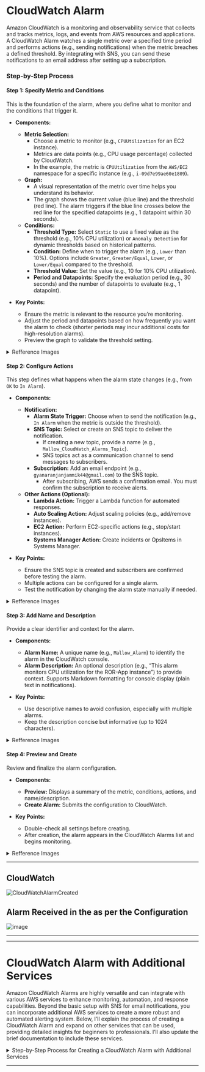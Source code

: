 # CloudWatch Alarm
Amazon CloudWatch is a monitoring and observability service that collects and tracks metrics, logs, and events from AWS resources and applications. A CloudWatch Alarm watches a single metric over a specified time period and performs actions (e.g., sending notifications) when the metric breaches a defined threshold. By integrating with SNS, you can send these notifications to an email address after setting up a subscription.

### Step-by-Step Process

#### Step 1: Specify Metric and Conditions
This is the foundation of the alarm, where you define what to monitor and the conditions that trigger it.

- **Components:**
  - **Metric Selection:**
    - Choose a metric to monitor (e.g., `CPUUtilization` for an EC2 instance).
    - Metrics are data points (e.g., CPU usage percentage) collected by CloudWatch.
    - In the example, the metric is `CPUUtilization` from the `AWS/EC2` namespace for a specific instance (e.g., `i-09d7e99ae60e1809`).
  - **Graph:**
    - A visual representation of the metric over time helps you understand its behavior.
    - The graph shows the current value (blue line) and the threshold (red line). The alarm triggers if the blue line crosses below the red line for the specified datapoints (e.g., 1 datapoint within 30 seconds).
  - **Conditions:**
    - **Threshold Type:** Select `Static` to use a fixed value as the threshold (e.g., 10% CPU utilization) or `Anomaly Detection` for dynamic thresholds based on historical patterns.
    - **Condition:** Define when to trigger the alarm (e.g., `Lower` than 10%). Options include `Greater`, `Greater/Equal`, `Lower`, or `Lower/Equal` compared to the threshold.
    - **Threshold Value:** Set the value (e.g., 10 for 10% CPU utilization).
    - **Period and Datapoints:** Specify the evaluation period (e.g., 30 seconds) and the number of datapoints to evaluate (e.g., 1 datapoint).

- **Key Points:**
  - Ensure the metric is relevant to the resource you’re monitoring.
  - Adjust the period and datapoints based on how frequently you want the alarm to check (shorter periods may incur additional costs for high-resolution alarms).
  - Preview the graph to validate the threshold setting.

<details>
  <summary>Refference Images</summary>

## Step 1
![Specify metric and conditions - Step 1](https://github.com/user-attachments/assets/d7d78fe9-84f4-43d2-bed6-a2e3f2211718)

---

![Widget Type](https://github.com/user-attachments/assets/1bdad67b-a1ed-4201-b010-67996f3a85d8)

---

![Multi Source Query](https://github.com/user-attachments/assets/f6c484c7-0529-420a-afc4-d8fc667c0660)

---

![Metrices](https://github.com/user-attachments/assets/64224fa9-28fb-4b60-acee-11b810ce71be)

---

![Source](https://github.com/user-attachments/assets/1f129cba-4391-4fd3-9b06-9a79e0d99d10)

---

![Graphed Metrices](https://github.com/user-attachments/assets/4c4ad730-38d1-4613-b01a-5154bae1a35c)
  
</details>


#### Step 2: Configure Actions
This step defines what happens when the alarm state changes (e.g., from `OK` to `In Alarm`).

- **Components:**
  - **Notification:**
    - **Alarm State Trigger:** Choose when to send the notification (e.g., `In Alarm` when the metric is outside the threshold).
    - **SNS Topic:** Select or create an SNS topic to deliver the notification.
      - If creating a new topic, provide a name (e.g., `Mallow_CloudWatch_Alarms_Topic`).
      - SNS topics act as a communication channel to send messages to subscribers.
    - **Subscription:** Add an email endpoint (e.g., `gyanaranjanjammik44@gmail.com`) to the SNS topic.
      - After subscribing, AWS sends a confirmation email. You must confirm the subscription to receive alerts.
  - **Other Actions (Optional):**
    - **Lambda Action:** Trigger a Lambda function for automated responses.
    - **Auto Scaling Action:** Adjust scaling policies (e.g., add/remove instances).
    - **EC2 Action:** Perform EC2-specific actions (e.g., stop/start instances).
    - **Systems Manager Action:** Create incidents or OpsItems in Systems Manager.

- **Key Points:**
  - Ensure the SNS topic is created and subscribers are confirmed before testing the alarm.
  - Multiple actions can be configured for a single alarm.
  - Test the notification by changing the alarm state manually if needed.

<details>
  <summary>Refference Images</summary>

## Step 2
![Configure Actions - Step 2](https://github.com/user-attachments/assets/7ea12b60-2f69-419c-8d2b-5420dbecaac9)

---

![SNS Topic and Subscription](https://github.com/user-attachments/assets/0ec6f104-3cda-4730-8fa5-9782fc197026)

---

![Subscritpion Confirmed](https://github.com/user-attachments/assets/d72cf0ea-d6c3-4982-b672-1278705bab9e)

---

</details>  

#### Step 3: Add Name and Description
Provide a clear identifier and context for the alarm.

- **Components:**
  - **Alarm Name:** A unique name (e.g., `Mallow_Alarm`) to identify the alarm in the CloudWatch console.
  - **Alarm Description:** An optional description (e.g., “This alarm monitors CPU utilization for the ROR-App instance”) to provide context. Supports Markdown formatting for console display (plain text in notifications).

- **Key Points:**
  - Use descriptive names to avoid confusion, especially with multiple alarms.
  - Keep the description concise but informative (up to 1024 characters).


<details>
  <summary>Refference Images</summary>

![Add Name and Description - Step 3](https://github.com/user-attachments/assets/3fd9629e-208b-4c2b-9137-01f6b0ae60c8)

</details>  

#### Step 4: Preview and Create
Review and finalize the alarm configuration.

- **Components:**
  - **Preview:** Displays a summary of the metric, conditions, actions, and name/description.
  - **Create Alarm:** Submits the configuration to CloudWatch.

- **Key Points:**
  - Double-check all settings before creating.
  - After creation, the alarm appears in the CloudWatch Alarms list and begins monitoring.

<details>
  <summary>Refference Images</summary>

![Preview and Create - Step 4](https://github.com/user-attachments/assets/c99ad1aa-e4fe-4349-a6c7-aa34191e3e56)

</details>  

---

## CloudWatch
![CloudWatchAlarmCreated](https://github.com/user-attachments/assets/ed986e84-32a1-4811-a244-76ff80842249)


## Alarm Received in the as per the Configuration
![image](https://github.com/user-attachments/assets/39ec98bc-4bca-4891-99fb-40f5d28eeaff)

---
---

# CloudWatch Alarm with Additional Services
Amazon CloudWatch Alarms are highly versatile and can integrate with various AWS services to enhance monitoring, automation, and response capabilities. Beyond the basic setup with SNS for email notifications, you can incorporate additional AWS services to create a more robust and automated alerting system. Below, I’ll explain the process of creating a CloudWatch Alarm and expand on other services that can be used, providing detailed insights for beginners to professionals. I’ll also update the brief documentation to include these services.

<details>
  <summary>Step-by-Step Process for Creating a CloudWatch Alarm with Additional Services</summary>

### Step-by-Step Process for Creating a CloudWatch Alarm with Additional Services

#### Step 1: Specify Metric and Conditions
This step remains the same as outlined previously, where you select a metric (e.g., `CPUUtilization` for an EC2 instance) and define the conditions (e.g., `Lower` than 10% over a 30-second period). However, the choice of metric can involve data from other AWS services.

- **Additional Services for Metrics:**
  - **Amazon EC2:** Provides instance-level metrics like `CPUUtilization`, `NetworkIn`, and `NetworkOut`.
  - **Amazon RDS:** Monitors database metrics such as `CPUUtilization`, `DatabaseConnections`, and `FreeStorageSpace`.
  - **Amazon S3:** Tracks bucket metrics like `BucketSizeBytes` and `NumberOfObjects`.
  - **AWS Lambda:** Monitors invocation counts, duration, and errors via `Invocations`, `Duration`, and `Errors`.
  - **Amazon Elastic Load Balancer (ELB):** Tracks `HealthyHostCount`, `RequestCount`, and `Latency`.
  - **Amazon CloudFront:** Monitors `Requests`, `BytesDownloaded`, and `4xxErrorRate`.

- **Key Points:**
  - Select metrics from the appropriate namespace (e.g., `AWS/RDS`, `AWS/S3`) based on the service you’re monitoring.
  - Use the CloudWatch Metrics Explorer or custom metrics (via CloudWatch Agent or API) for more granular data.

#### Step 2: Configure Actions
This step defines the actions triggered when the alarm state changes. In addition to SNS, you can integrate other AWS services for automated responses.

- **Components and Additional Services:**
  - **Amazon Simple Notification Service (SNS):**
    - Sends notifications to email, SMS, or other endpoints (e.g., `gyanaranjanjammik44@gmail.com`).
    - Create a topic (e.g., `Mallow_CloudWatch_Alarms_Topic`) and subscribe the endpoint.
  - **AWS Lambda:**
    - Trigger a Lambda function to execute custom logic (e.g., scale resources, send custom alerts, or log to a database).
    - Example: A Lambda function could analyze the alarm data and send a detailed report to a Slack channel.
  - **Amazon EC2 Auto Scaling:**
    - Automatically adjust the number of EC2 instances based on alarm states.
    - Example: If `CPUUtilization` exceeds 80%, scale out by adding instances; if below 20%, scale in by removing instances.
  - **Amazon EC2 Actions:**
    - Perform instance-specific actions like stopping, terminating, or rebooting an EC2 instance.
    - Example: Stop an instance if `NetworkOut` drops to zero, indicating potential failure.
  - **AWS Systems Manager:**
    - Create an OpsItem or incident in Systems Manager OpsCenter for IT service management.
    - Example: Generate an OpsItem for `StatusCheckFailed` alarms to track and resolve issues.
  - **Amazon EventBridge (CloudWatch Events):**
    - Route alarm state changes to EventBridge rules, which can trigger other AWS services (e.g., Step Functions, Lambda, or SNS).
    - Example: Use EventBridge to start a Step Functions workflow for incident response.

- **Key Points:**
  - Combine multiple actions (e.g., SNS for notifications + Lambda for automation).
  - Ensure IAM roles have permissions for the integrated services (e.g., Lambda execution role, Auto Scaling policies).
  - Test action workflows to confirm they behave as expected.

#### Step 3: Add Name and Description
This step remains unchanged, where you name the alarm (e.g., `Mallow_Alarm`) and add a description. However, the description can reference the integrated services for clarity.

- **Example Description:**
  - “Monitors CPUUtilization for ROR-App instance. Triggers SNS notification to `Mallow_CloudWatch_Alarms_Topic`, scales via Auto Scaling, and creates an OpsItem in Systems Manager if breached.”

#### Step 4: Preview and Create
Review the configuration, including metrics, conditions, and actions involving multiple services, then create the alarm.

- **Key Points:**
  - Validate cross-service integrations in the preview.
  - Monitor the alarm state in the CloudWatch console after creation.

---
  
</details>

---


